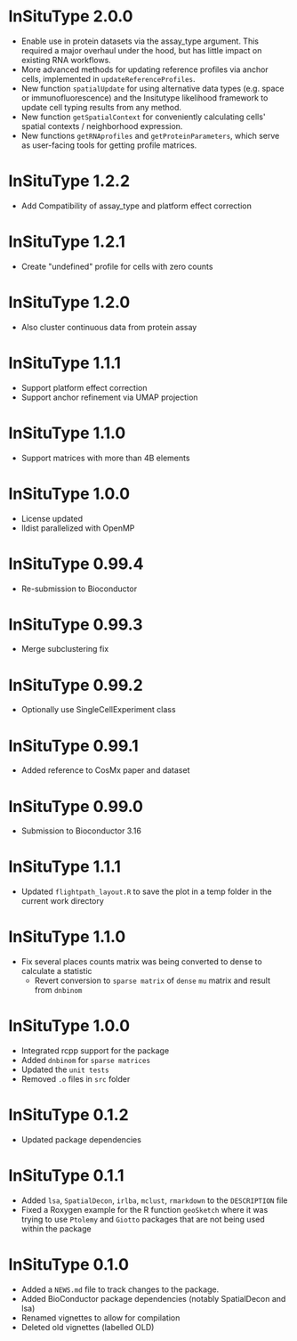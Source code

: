 # InSituType 2.0.0

* Enable use in protein datasets via the assay_type argument. This required a major overhaul under the hood, but has little impact on existing RNA workflows. 
* More advanced methods for updating reference profiles via anchor cells, implemented in `updateReferenceProfiles`.
* New function `spatialUpdate` for using alternative data types (e.g. space or immunofluorescence) and the Insitutype likelihood framework to update cell typing results from any method. 
* New function `getSpatialContext` for conveniently calculating cells' spatial contexts / neighborhood expression. 
* New functions `getRNAprofiles` and `getProteinParameters`, which serve as user-facing tools for getting profile matrices. 

# InSituType 1.2.2

* Add Compatibility of assay_type and platform effect correction 

# InSituType 1.2.1

* Create "undefined" profile for cells with zero counts

# InSituType 1.2.0

* Also cluster continuous data from protein assay

# InSituType 1.1.1

* Support platform effect correction
* Support anchor refinement via UMAP projection 

# InSituType 1.1.0

* Support matrices with more than 4B elements

# InSituType 1.0.0

* License updated
* lldist parallelized with OpenMP

# InSituType 0.99.4

* Re-submission to Bioconductor

# InSituType 0.99.3

* Merge subclustering fix

# InSituType 0.99.2

* Optionally use SingleCellExperiment class

# InSituType 0.99.1

* Added reference to CosMx paper and dataset

# InSituType 0.99.0

* Submission to Bioconductor 3.16

# InSituType 1.1.1

* Updated `flightpath_layout.R` to save the plot in a temp folder in the current work directory

# InSituType 1.1.0

* Fix several places counts matrix was being converted to dense to calculate a statistic
  * Revert conversion to `sparse matrix` of `dense` `mu` matrix and result from `dnbinom`

# InSituType 1.0.0

* Integrated rcpp support for the package
* Added `dnbinom` for `sparse matrices`
* Updated the `unit tests`
* Removed `.o` files in `src` folder

# InSituType 0.1.2

* Updated package dependencies

# InSituType 0.1.1

* Added `lsa`, `SpatialDecon`, `irlba`, `mclust`, `rmarkdown` to the `DESCRIPTION` file
* Fixed a Roxygen example for the R function `geoSketch` where it was trying to use `Ptolemy` and `Giotto` packages that are not being used within the package

# InSituType 0.1.0

* Added a `NEWS.md` file to track changes to the package.
* Added BioConductor package dependencies (notably SpatialDecon and lsa)
* Renamed vignettes to allow for compilation
* Deleted old vignettes (labelled OLD)
